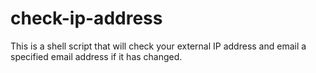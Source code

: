 check-ip-address
================

This is a shell script that will check your external IP address and email a specified email address if it has changed.